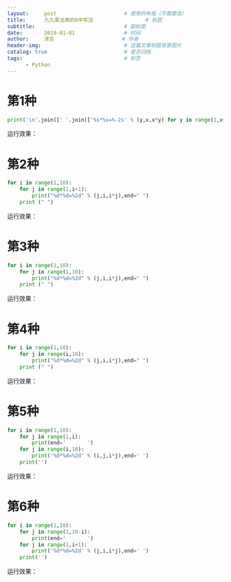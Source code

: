 ```yaml
---
layout:     post                      # 使用的布局（不需要改）
title:      九九乘法表的6中写法                 # 标题 
subtitle:                             # 副标题
date:       2019-01-01                # 时间
author:     涤生                      # 作者
header-img:                           # 这篇文章标题背景图片
catalog: true                         # 是否归档
tags:                                 # 标签
      - Python
---
```


# 第1种

```Python
print('\n'.join([' '.join(['%s*%s=%-2s' % (y,x,x*y) for y in range(1,x+1)]) for x in range(1,10)]))
```

运行效果：



# 第2种

```Python
for i in range(1,10):
    for j in range(1,i+1):
        print("%d*%d=%2d" % (j,i,i*j),end=" ")
    print (" ")
```

运行效果：



# 第3种

```Python
for i in range(1,10):
    for j in range(1,10):
        print("%d*%d=%2d" % (j,i,i*j),end=" ")
    print (" ")
```

运行效果：



# 第4种

```Python
for i in range(1,10):
    for j in range(i,10):
        print("%d*%d=%2d" % (j,i,i*j),end=" ")
    print (" ")
```

运行效果：



# 第5种

```Python
for i in range(1,10):
    for j in range(1,i):
        print(end='       ')
    for j in range(i,10):
        print('%d*%d=%2d' % (i,j,i*j),end=' ')
    print('')
```

运行效果：


# 第6种

```Python
for i in range(1,10):
    for j in range(1,10-i):
        print(end='       ')
    for j in range(1,i+1):
        print('%d*%d=%2d' % (j,i,i*j),end=' ')
    print('')
```

运行效果：

